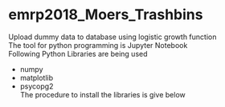 # emrp2018_Moers_Trashbins
Upload dummy data to database using logistic growth function  
The tool for python programming is Jupyter Notebook  
Following Python Libraries are being used  

* numpy   
* matplotlib  
* psycopg2  
  The procedure to install the libraries is give below  

